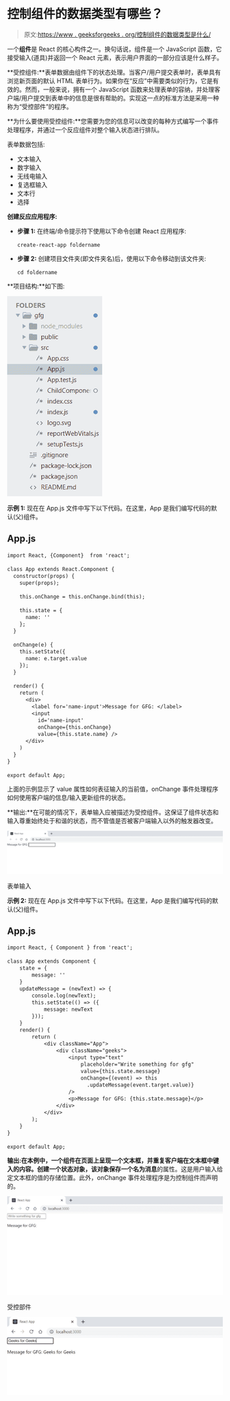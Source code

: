 # 控制组件的数据类型有哪些？

> 原文:[https://www . geeksforgeeks . org/控制组件的数据类型是什么/](https://www.geeksforgeeks.org/what-are-the-types-of-data-that-control-a-component/)

一个**组件**是 React 的核心构件之一。换句话说，组件是一个 JavaScript 函数，它接受输入(道具)并返回一个 React 元素，表示用户界面的一部分应该是什么样子。

**受控组件:**表单数据由组件下的状态处理。当客户/用户提交表单时，表单具有浏览新页面的默认 HTML 表单行为。如果你在“反应”中需要类似的行为，它是有效的。然而，一般来说，拥有一个 JavaScript 函数来处理表单的容纳，并处理客户端/用户提交到表单中的信息是很有帮助的。实现这一点的标准方法是采用一种称为“受控部件”的程序。

**为什么要使用受控组件:**您需要为您的信息可以改变的每种方式编写一个事件处理程序，并通过一个反应组件对整个输入状态进行排队。

表单数据包括:

*   文本输入
*   数字输入
*   无线电输入
*   复选框输入
*   文本行
*   选择

**创建反应应用程序:**

*   **步骤 1:** 在终端/命令提示符下使用以下命令创建 React 应用程序:

    ```
    create-react-app foldername
    ```

*   **步骤 2:** 创建项目文件夹(即文件夹名)后，使用以下命令移动到该文件夹:

    ```
    cd foldername
    ```

**项目结构:**如下图:

![](img/a99b0de96d1bc6e0f71008b30cf4b7c5.png)

**示例 1:** 现在在 App.js 文件中写下以下代码。在这里，App 是我们编写代码的默认(父)组件。

## App.js

```
import React, {Component}  from 'react';

class App extends React.Component {
  constructor(props) {
    super(props);

    this.onChange = this.onChange.bind(this);

    this.state = {
      name: ''
    };
  }

  onChange(e) {
    this.setState({
      name: e.target.value
    });
  }

  render() {
    return (
      <div>
        <label for='name-input'>Message for GFG: </label>
        <input
          id='name-input'
          onChange={this.onChange}
          value={this.state.name} />
      </div>
    )
  }
}

export default App;
```

上面的示例显示了 value 属性如何表征输入的当前值，onChange 事件处理程序如何使用客户端的信息/输入更新组件的状态。

**输出:**在可能的情况下，表单输入应被描述为受控组件。这保证了组件状态和输入尊重始终处于和谐的状态，而不管值是否被客户端输入以外的触发器改变。

![](img/07512b2272f79f2d7f18b7b2aedd077b.png)

表单输入

**示例 2:** 现在在 App.js 文件中写下以下代码。在这里，App 是我们编写代码的默认(父)组件。

## App.js

```
import React, { Component } from 'react';

class App extends Component {
    state = {
        message: ''
    }
    updateMessage = (newText) => {
        console.log(newText);
        this.setState(() => ({
            message: newText
        }));
    }
    render() {
        return (
            <div className="App">
                <div className="geeks">
                    <input type="text"
                        placeholder="Write something for gfg"
                        value={this.state.message}
                        onChange={(event) => this
                          .updateMessage(event.target.value)}
                    />
                    <p>Message for GFG: {this.state.message}</p>
                </div>
            </div>
        );
    }
}

export default App;
```

**输出:**在本例中，一个组件在页面上呈现一个文本框，并重复客户端在文本框中键入的内容。创建一个状态对象，该对象保存一个名为**消息**的属性。这是用户输入给定文本框的值的存储位置。此外，onChange 事件处理程序是为控制组件而声明的。

![](img/6c4115533f819212c46e0428ee9fb301.png)

受控部件

![](img/7445edf96a00869cc290bf332e544cbc.png)